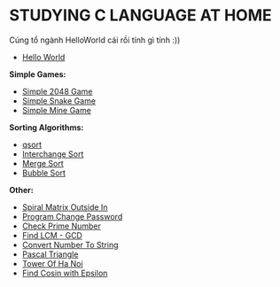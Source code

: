 # STUDYING C LANGUAGE AT HOME

Cúng tổ ngành HelloWorld cái rồi tính gì tính :))
- [Hello World](./Hello.c)

**Simple Games:**
- [Simple 2048 Game](./2048_game.c)
- [Simple Snake Game](./snake_game.c)
- [Simple Mine Game](./mine_Game.c)

**Sorting Algorithms:**
- [qsort](./qsort.c)
- [Interchange Sort](./interChangeSort.c)
- [Merge Sort](./mergeSort.c)
- [Bubble Sort](./bubbleSort.c)


**Other:**
- [Spiral Matrix Outside In](./spiral_matrix.c)
- [Program Change Password](./program_Change_Password.c)
- [Check Prime Number](./isPrime.c)
- [Find LCM - GCD](./LCM_GCD.c)
- [Convert Number To String](./Convert_number_to_string.c)
- [Pascal Triangle](./pascal_triangle.c)
- [Tower Of Ha Noi](./TowerOfHaNoi.c)
- [Find Cosin with Epsilon](./Cos_Epsilon.c)